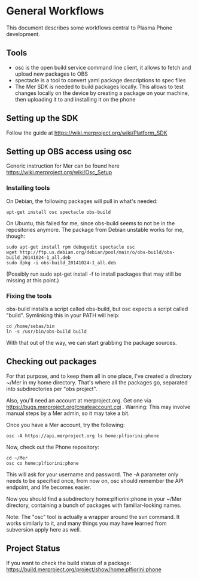 # General Workflows

This document describes some workflows central to Plasma Phone development.

## Tools

* osc is the open build service command line client, it allows to fetch and upload new packages to OBS
* spectacle is a tool to convert yaml package descriptions to spec files
* The Mer SDK is needed to build packages locally. This allows to test changes locally on the device by creating a package on your machine, then uploading it to and installing it on the phone

## Setting up the SDK

Follow the guide at
https://wiki.merproject.org/wiki/Platform_SDK


## Setting up OBS access using osc

Generic instruction for Mer can be found here <https://wiki.merproject.org/wiki/Osc_Setup>

### Installing tools

On Debian, the following packages will pull in what's needed:
```
apt-get install osc spectacle obs-build
```


On Ubuntu, this failed for me, since obs-build seems to not be in the repositories anymore. The package from Debian unstable works for me, though:

```
sudo apt-get install rpm debugedit spectacle osc
wget http://ftp.us.debian.org/debian/pool/main/o/obs-build/obs-build_20141024-1_all.deb
sudo dpkg -i obs-build_20141024-1_all.deb
```

(Possibly run sudo apt-get install -f to install packages that may still be missing at this point.)

### Fixing the tools
obs-build installs a script called obs-build, but osc expects a script called "build". Symlinking this in your PATH will help:
```
cd /home/sebas/bin
ln -s /usr/bin/obs-build build
```

With that out of the way, we can start grabbing the package sources.

## Checking out packages

For that purpose, and to keep them all in one place, I've created a directory ~/Mer in my home directory. That's where all the packages go, separated into subdirectories per "obs project".

Also, you'll need an account at merproject.org. Get one via https://bugs.merproject.org/createaccount.cgi . Warning: This may involve manual steps by a Mer admin, so it may take a bit.

Once you have a Mer account, try the following:
```
osc -A https://api.merproject.org ls home:plfiorini:phone
```

Now, check out the Phone repository:

```
cd ~/Mer
osc co home:plfiorini:phone
```
This will ask for your username and password. The -A parameter only needs to be specified once, from now on, osc should remember the API endpoint, and life becomes easier.

Now you should find a subdirectory home:plfiorini:phone in your ~/Mer directory, containing a bunch of packages with familiar-looking names.

Note: The "osc" tool is actually a wrapper around the svn command. It works similarly to it, and many things you may have learned from subversion apply here as well.

## Project Status

If you want to check the build status of a package:
https://build.merproject.org/project/show/home:plfiorini:phone
